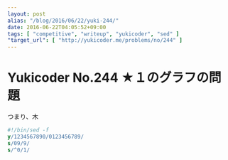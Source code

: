 ```yaml
---
layout: post
alias: "/blog/2016/06/22/yuki-244/"
date: 2016-06-22T04:05:52+09:00
tags: [ "competitive", "writeup", "yukicoder", "sed" ]
"target_url": [ "http://yukicoder.me/problems/no/244" ]
---
```


# Yukicoder No.244 ★１のグラフの問題

つまり、木

``` sed
#!/bin/sed -f
y/1234567890/0123456789/
s/09/9/
s/^0/1/
```
